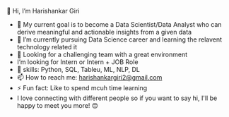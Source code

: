 👋 Hi, I’m Harishankar Giri

- 🔭 My current goal is to become a Data Scientist/Data Analyst who can derive meaningful and actionable insights from a given data
- 🌱 I’m currently pursuing Data Science career and learning the relavent technology related it
- 👯 Looking for a challenging team with a great environment 
-    I’m looking for Intern or Intern + JOB Role
- 💬 skills: Python, SQL, Tableu, ML, NLP, DL
- 📫 How to reach me: harishankargiri2@gmail.com
- ⚡ Fun fact: Like to spend mcuh time learning
-    I love connecting with different people so if you want to say hi, I'll be happy to meet you more! 😊

